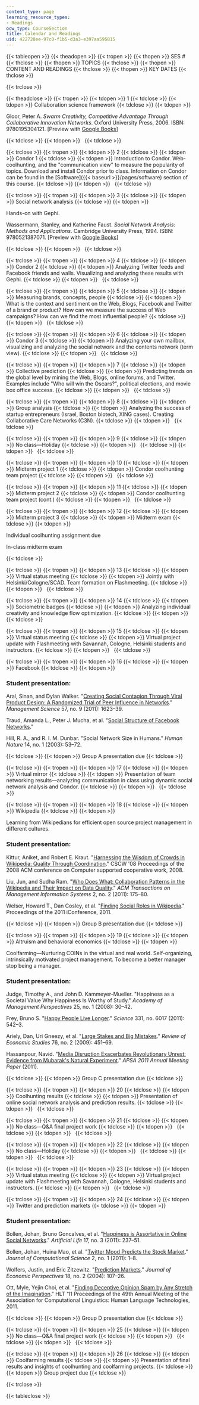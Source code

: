 ```yaml
---
content_type: page
learning_resource_types:
- Readings
ocw_type: CourseSection
title: Calendar and Readings
uid: 422728ee-97c0-f1b5-d3a3-e397aa595815
---
```


{{< tableopen >}}
{{< theadopen >}}
{{< tropen >}}
{{< thopen >}}
SES #
{{< thclose >}}
{{< thopen >}}
TOPICS
{{< thclose >}}
{{< thopen >}}
CONTENT AND READINGS
{{< thclose >}}
{{< thopen >}}
KEY DATES
{{< thclose >}}

{{< trclose >}}

{{< theadclose >}}
{{< tropen >}}
{{< tdopen >}}
1
{{< tdclose >}}
{{< tdopen >}}
Collaboration science framework
{{< tdclose >}}
{{< tdopen >}}


Gloor, Peter A. _Swarm Creativity, Competitive Advantage Through Collaborative Innovation Networks_. Oxford University Press, 2006. ISBN: 9780195304121. \[Preview with [Google Books](http://books.google.com/books?id=5b3L8jP_IqEC&pg=Pafrontcover)\]


{{< tdclose >}}
{{< tdopen >}}
 
{{< tdclose >}}

{{< trclose >}}
{{< tropen >}}
{{< tdopen >}}
2
{{< tdclose >}}
{{< tdopen >}}
Condor 1
{{< tdclose >}}
{{< tdopen >}}
Introduction to Condor. Web-coolhunting, and the "communication view" to measure the popularity of topics. Download and install Condor prior to class. Information on Condor can be found in the [Software]({{< baseurl >}}/pages/software) section of this course.
{{< tdclose >}}
{{< tdopen >}}
 
{{< tdclose >}}

{{< trclose >}}
{{< tropen >}}
{{< tdopen >}}
3
{{< tdclose >}}
{{< tdopen >}}
Social network analysis
{{< tdclose >}}
{{< tdopen >}}


Hands-on with Gephi.

Wassermann, Stanley, and Katherine Faust. _Social Network Analysis: Methods and Applications_. Cambridge University Press, 1994. ISBN: 9780521387071. \[Preview with [Google Books](http://books.google.com/books?id=CAm2DpIqRUIC&pg=Pafrontcover)\]


{{< tdclose >}}
{{< tdopen >}}
 
{{< tdclose >}}

{{< trclose >}}
{{< tropen >}}
{{< tdopen >}}
4
{{< tdclose >}}
{{< tdopen >}}
Condor 2
{{< tdclose >}}
{{< tdopen >}}
Analyzing Twitter feeds and Facebook friends and walls. Visualizing and analyzing these results with Gephi.
{{< tdclose >}}
{{< tdopen >}}
 
{{< tdclose >}}

{{< trclose >}}
{{< tropen >}}
{{< tdopen >}}
5
{{< tdclose >}}
{{< tdopen >}}
Measuring brands, concepts, people
{{< tdclose >}}
{{< tdopen >}}
What is the context and sentiment on the Web, Blogs, Facebook and Twitter of a brand or product? How can we measure the success of Web campaigns? How can we find the most influential people?
{{< tdclose >}}
{{< tdopen >}}
 
{{< tdclose >}}

{{< trclose >}}
{{< tropen >}}
{{< tdopen >}}
6
{{< tdclose >}}
{{< tdopen >}}
Condor 3
{{< tdclose >}}
{{< tdopen >}}
Analyzing your own mailbox, visualizing and analyzing the social network and the contents network (term view).
{{< tdclose >}}
{{< tdopen >}}
 
{{< tdclose >}}

{{< trclose >}}
{{< tropen >}}
{{< tdopen >}}
7
{{< tdclose >}}
{{< tdopen >}}
Collective prediction
{{< tdclose >}}
{{< tdopen >}}
Predicting trends on the global level by mining the Web, Blogs, online forums, and Twitter. Examples include "Who will win the Oscars?", political elections, and movie box office success.
{{< tdclose >}}
{{< tdopen >}}
 
{{< tdclose >}}

{{< trclose >}}
{{< tropen >}}
{{< tdopen >}}
8
{{< tdclose >}}
{{< tdopen >}}
Group analysis
{{< tdclose >}}
{{< tdopen >}}
Analyzing the success of startup entrepreneurs (Israel, Boston biotech, XING cases). Creating Collaborative Care Networks (C3N).
{{< tdclose >}}
{{< tdopen >}}
 
{{< tdclose >}}

{{< trclose >}}
{{< tropen >}}
{{< tdopen >}}
9
{{< tdclose >}}
{{< tdopen >}}
No class—Holiday
{{< tdclose >}}
{{< tdopen >}}
 
{{< tdclose >}}
{{< tdopen >}}
 
{{< tdclose >}}

{{< trclose >}}
{{< tropen >}}
{{< tdopen >}}
10
{{< tdclose >}}
{{< tdopen >}}
Midterm project 1
{{< tdclose >}}
{{< tdopen >}}
Condor coolhunting team project
{{< tdclose >}}
{{< tdopen >}}
 
{{< tdclose >}}

{{< trclose >}}
{{< tropen >}}
{{< tdopen >}}
11
{{< tdclose >}}
{{< tdopen >}}
Midterm project 2
{{< tdclose >}}
{{< tdopen >}}
Condor coolhunting team project (cont.)
{{< tdclose >}}
{{< tdopen >}}
 
{{< tdclose >}}

{{< trclose >}}
{{< tropen >}}
{{< tdopen >}}
12
{{< tdclose >}}
{{< tdopen >}}
Midterm project 3
{{< tdclose >}}
{{< tdopen >}}
Midterm exam
{{< tdclose >}}
{{< tdopen >}}


Individual coolhunting assignment due

In-class midterm exam


{{< tdclose >}}

{{< trclose >}}
{{< tropen >}}
{{< tdopen >}}
13
{{< tdclose >}}
{{< tdopen >}}
Virtual status meeting
{{< tdclose >}}
{{< tdopen >}}
Jointly with Helsinki/Cologne/SCAD. Team formation on Flashmeeting.
{{< tdclose >}}
{{< tdopen >}}
 
{{< tdclose >}}

{{< trclose >}}
{{< tropen >}}
{{< tdopen >}}
14
{{< tdclose >}}
{{< tdopen >}}
Sociometric badges
{{< tdclose >}}
{{< tdopen >}}
Analyzing individual creativity and knowledge flow optimization.
{{< tdclose >}}
{{< tdopen >}}
 
{{< tdclose >}}

{{< trclose >}}
{{< tropen >}}
{{< tdopen >}}
15
{{< tdclose >}}
{{< tdopen >}}
Virtual status meeting
{{< tdclose >}}
{{< tdopen >}}
Virtual project update with Flashmeeting with Savannah, Cologne, Helsinki students and instructors.
{{< tdclose >}}
{{< tdopen >}}
 
{{< tdclose >}}

{{< trclose >}}
{{< tropen >}}
{{< tdopen >}}
16
{{< tdclose >}}
{{< tdopen >}}
Facebook
{{< tdclose >}}
{{< tdopen >}}


### Student presentation:

Aral, Sinan, and Dylan Walker. "[Creating Social Contagion Through Viral Product Design: A Randomized Trial of Peer Influence in Networks](http://dx.doi.org/10.1287/mnsc.1110.1421)." _Management Science_ 57, no. 9 (2011): 1623–39.

Traud, Amanda L., Peter J. Mucha, et al. "[Social Structure of Facebook Networks](http://arxiv.org/abs/1102.2166)."  

Hill, R. A., and R. I. M. Dunbar. "Social Network Size in Humans." _Human Nature_ 14, no. 1 (2003): 53–72.


{{< tdclose >}}
{{< tdopen >}}
Group A presentation due
{{< tdclose >}}

{{< trclose >}}
{{< tropen >}}
{{< tdopen >}}
17
{{< tdclose >}}
{{< tdopen >}}
Virtual mirror
{{< tdclose >}}
{{< tdopen >}}
Presentation of team networking results—analyzing communication in class using dynamic social network analysis and Condor.
{{< tdclose >}}
{{< tdopen >}}
 
{{< tdclose >}}

{{< trclose >}}
{{< tropen >}}
{{< tdopen >}}
18
{{< tdclose >}}
{{< tdopen >}}
Wikipedia
{{< tdclose >}}
{{< tdopen >}}


Learning from Wikipedians for efficient open source project management in different cultures.

### Student presentation:

Kittur, Aniket, and Robert E. Kraut. "[Harnessing the Wisdom of Crowds in Wikipedia: Quality Through Coordination](http://dx.doi.org/10.1145/1460563.1460572)." CSCW '08 Proceedings of the 2008 ACM conference on Computer supported cooperative work, 2008.

Liu, Jun, and Sudha Ram. "[Who Does What: Collaboration Patterns in the Wikipedia and Their Impact on Data Quality](https://dx.doi.org/10.1145/1985347.1985352)." _ACM Transactions on Management Information Systems_ 2, no. 2 (2011): 175–80.

Welser, Howard T., Dan Cosley, et al. "[Finding Social Roles in Wikipedia](http://dx.doi.org/10.1145/1940761.1940778)." Proceedings of the 2011 iConference, 2011.


{{< tdclose >}}
{{< tdopen >}}
Group B presentation due
{{< tdclose >}}

{{< trclose >}}
{{< tropen >}}
{{< tdopen >}}
19
{{< tdclose >}}
{{< tdopen >}}
Altruism and behavioral economics
{{< tdclose >}}
{{< tdopen >}}


Coolfarming—Nurturing COINs in the virtual and real world. Self-organizing, intrinsically motivated project management. To become a better manager stop being a manager.

### Student presentation:

Judge, Timothy A., and John D. Kammeyer-Mueller. "Happiness as a Societal Value Why Happiness Is Worthy of Study." _Academy of Management Perspectives_ 25, no. 1 (2008): 30–42.

Frey, Bruno S. "[Happy People Live Longer](http://dx.doi.org/10.1126/science.1201060)." _Science_ 331, no. 6017 (2011): 542–3.

Ariely, Dan, Uri Gneezy, et al. "[Large Stakes and Big Mistakes](http://dx.doi.org/10.1111/j.1467-937X.2009.00534.x)." _Review of Economic Studies_ 76, no. 2 (2009): 451–69.

Hassanpour, Navid. "[Media Disruption Exacerbates Revolutionary Unrest: Evidence from Mubarak's Natural Experiment](http://papers.ssrn.com/sol3/papers.cfm?abstract_id=1903351)." _APSA 2011 Annual Meeting Paper_ (2011).


{{< tdclose >}}
{{< tdopen >}}
Group C presentation due
{{< tdclose >}}

{{< trclose >}}
{{< tropen >}}
{{< tdopen >}}
20
{{< tdclose >}}
{{< tdopen >}}
Coolhunting results
{{< tdclose >}}
{{< tdopen >}}
Presentation of online social network analysis and prediction results.
{{< tdclose >}}
{{< tdopen >}}
 
{{< tdclose >}}

{{< trclose >}}
{{< tropen >}}
{{< tdopen >}}
21
{{< tdclose >}}
{{< tdopen >}}
No class—Q&A final project work
{{< tdclose >}}
{{< tdopen >}}
 
{{< tdclose >}}
{{< tdopen >}}
 
{{< tdclose >}}

{{< trclose >}}
{{< tropen >}}
{{< tdopen >}}
22
{{< tdclose >}}
{{< tdopen >}}
No class—Holiday
{{< tdclose >}}
{{< tdopen >}}
 
{{< tdclose >}}
{{< tdopen >}}
 
{{< tdclose >}}

{{< trclose >}}
{{< tropen >}}
{{< tdopen >}}
23
{{< tdclose >}}
{{< tdopen >}}
Virtual status meeting
{{< tdclose >}}
{{< tdopen >}}
Virtual project update with Flashmeeting with Savannah, Cologne, Helsinki students and instructors.
{{< tdclose >}}
{{< tdopen >}}
 
{{< tdclose >}}

{{< trclose >}}
{{< tropen >}}
{{< tdopen >}}
24
{{< tdclose >}}
{{< tdopen >}}
Twitter and prediction markets
{{< tdclose >}}
{{< tdopen >}}


### Student presentation:

Bollen, Johan, Bruno Goncalves, et al. "[Happiness is Assortative in Online Social Networks](http://dx.doi.org/10.1162/artl_a_00034)." _Artificial Life_ 17, no. 3 (2011): 237–51.

Bollen, Johan, Huina Mao, et al. "[Twitter Mood Predicts the Stock Market](http://dx.doi.org/10.1016/j.jocs.2010.12.007)." _Journal of Computational Science_ 2, no. 1 (2011): 1–8.

Wolfers, Justin, and Eric Zitzewitz. "[Prediction Markets](http://www.nber.org/papers/w10504)." _Journal of Economic Perspectives_ 18, no. 2 (2004): 107–26.

Ott, Myle, Yejin Choi, et al. "[Finding Deceptive Opinion Spam by Any Stretch of the Imagination](http://dl.acm.org/citation.cfm?id=2002512)." HLT '11 Proceedings of the 49th Annual Meeting of the Association for Computational Linguistics: Human Language Technologies, 2011.


{{< tdclose >}}
{{< tdopen >}}
Group D presentation due
{{< tdclose >}}

{{< trclose >}}
{{< tropen >}}
{{< tdopen >}}
25
{{< tdclose >}}
{{< tdopen >}}
No class—Q&A final project work
{{< tdclose >}}
{{< tdopen >}}
 
{{< tdclose >}}
{{< tdopen >}}
 
{{< tdclose >}}

{{< trclose >}}
{{< tropen >}}
{{< tdopen >}}
26
{{< tdclose >}}
{{< tdopen >}}
Coolfarming results
{{< tdclose >}}
{{< tdopen >}}
Presentation of final results and insights of coolhunting and coolfarming projects.
{{< tdclose >}}
{{< tdopen >}}
Group project due
{{< tdclose >}}

{{< trclose >}}

{{< tableclose >}}